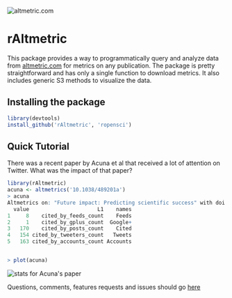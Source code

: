 ![altmetric.com](https://raw.github.com/ropensci/rAltmetric/master/altmetric_logo_title.png) 
# rAltmetric

This package provides a way to programmatically query and analyze data from [altmetric.com](http://altmetric.com) for metrics on any publication. The package is pretty straightforward and has only a single function to download metrics. It also includes generic S3 methods to visualize the data.

## Installing the package

```r
library(devtools)
install_github('rAltmetric', 'ropensci')
```

## Quick Tutorial

There was a recent paper by Acuna et al that received a lot of attention on Twitter. What was the impact of that paper?

```r
library(rAltmetric)
acuna <- altmetrics('10.1038/489201a')
> acuna
Altmetrics on: "Future impact: Predicting scientific success" with doi 10.1038/489201a (altmetric_id: 942310) published in Nature.
  value                      L1    names
1     8    cited_by_feeds_count    Feeds
2     1    cited_by_gplus_count  Google+
3   170    cited_by_posts_count    Cited
4   154 cited_by_tweeters_count   Tweets
5   163 cited_by_accounts_count Accounts


> plot(acuna)
```

![stats for Acuna's paper](https://raw.github.com/ropensci/rAltmetric/master/acuna.png)


Questions, comments, features requests and issues should go [here](https://github.com/ropensci/rAltmetric/issues/)